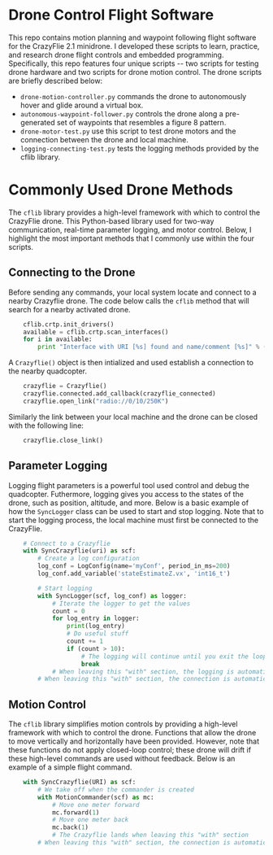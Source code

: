 # Drone Control Flight Software
This repo contains motion planning and waypoint following flight software for the CrazyFlie 2.1 minidrone. I developed these scripts to learn, practice, and research drone flight controls and embedded programming. Specifically, this repo features four unique scripts -- two scripts for testing drone hardware and two scripts for drone motion control. The drone scripts are briefly described below:

- `drone-motion-controller.py` commands the drone to autonomously hover and glide around a virtual box.   
- `autonomous-waypoint-follower.py` controls the drone along a pre-generated set of waypoints that resembles a figure 8 pattern.
- `drone-motor-test.py` use this script to test drone motors and the connection between the drone and local machine.
- `logging-connecting-test.py` tests the logging methods provided by the cflib library.

# Commonly Used Drone Methods
The `cflib` library provides a high-level framework with which to control the CrazyFlie drone. This Python-based library used for two-way communication, real-time parameter logging, and motor control. Below, I highlight the most important methods that I commonly use within the four scripts.

## Connecting to the Drone

Before sending any commands, your local system locate and connect to a nearby Crazyflie drone. The code below calls the `cflib` method that will search for a nearby activated drone.

``` python
    cflib.crtp.init_drivers()
    available = cflib.crtp.scan_interfaces()
    for i in available:
        print "Interface with URI [%s] found and name/comment [%s]" % (i[0], i[1])
```

A `Crazyflie()` object is then intialized and used establish a connection to the nearby quadcopter.

``` python
    crazyflie = Crazyflie()
    crazyflie.connected.add_callback(crazyflie_connected)
    crazyflie.open_link("radio://0/10/250K")
```

Similarly the link between your local machine and the drone can be closed with the following line:

``` python
    crazyflie.close_link()
```

## Parameter Logging

Logging flight parameters is a powerful tool used control and debug the quadcopter. Futhermore, logging gives you access to the states of the drone, such as position, altitude, and more. Below is a basic example of how the `SyncLogger` class can be used to start and stop logging. Note that to start the logging process, the local machine must first be connected to the CrazyFlie.

``` python
    # Connect to a Crazyflie
    with SyncCrazyflie(uri) as scf:
        # Create a log configuration
        log_conf = LogConfig(name='myConf', period_in_ms=200)
        log_conf.add_variable('stateEstimateZ.vx', 'int16_t')

        # Start logging
        with SyncLogger(scf, log_conf) as logger:
            # Iterate the logger to get the values
            count = 0
            for log_entry in logger:
                print(log_entry)
                # Do useful stuff
                count += 1
                if (count > 10):
                    # The logging will continue until you exit the loop
                    break
            # When leaving this "with" section, the logging is automatically stopped
        # When leaving this "with" section, the connection is automatically closed
```

## Motion Control

The `cflib` library simplifies motion controls by providing a high-level framework with which to control the drone. Functions that allow the drone to move vertically and horizontally have been provided. However, note that these functions do not apply closed-loop control; these drone will drift if these high-level commands are used without feedback. Below is an example of a simple flight command.

``` python
    with SyncCrazyflie(URI) as scf:
        # We take off when the commander is created
        with MotionCommander(scf) as mc:
            # Move one meter forward
            mc.forward(1)
            # Move one meter back
            mc.back(1)
            # The Crazyflie lands when leaving this "with" section
        # When leaving this "with" section, the connection is automatically closed
```

